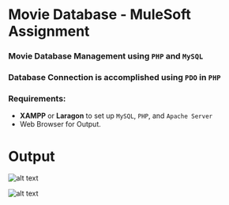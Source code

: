# Movie Database - MuleSoft Assignment


### Movie Database Management using `PHP` and `MySQL`

### Database Connection is accomplished using `PDO` in `PHP`

### Requirements:

* **XAMPP** or **Laragon** to set up `MySQL`, `PHP`, and `Apache Server`
* Web Browser for Output.


# Output

![alt text](https://github.com/[abhishek1217]/[movie_db]/blob/[master]/BrowserOutput.png?raw=true)

![alt text](https://github.com/[abhishek1217]/[movie_db]/blob/[master]/MySQLDB.png?raw=true)

